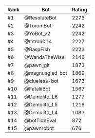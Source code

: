 Rank|Bot|Rating
---|---|---
#1|@ResoluteBot|2275
#2|@ToromBot|2242
#3|@YoBot_v2|2242
#4|@Intron014|2227
#5|@RaspFish|2223
#6|@WandaTheWise|2146
#7|@pawn_git|1873
#8|@magnusglad_bot|1869
#9|@clueless-bot|1673
#10|@FataliiBot|1567
#11|@Demolito_L6|1277
#12|@Demolito_L5|1216
#13|@Demolito_L4|1083
#14|@botTideEval|872
#15|@pawnrobot|676
